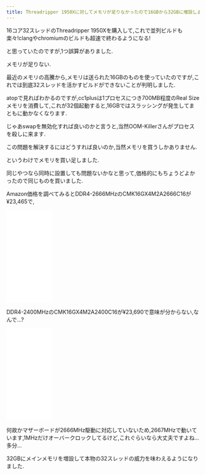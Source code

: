 ```yaml
---
title: Threadripper 1950Xに対してメモリが足りなかったので16GBから32GBに増設しました
---
```


16コア32スレッドのThreadripper 1950Xを購入して,これで並列ビルドも楽々!clangやchromiumのビルドも超速で終わるようになる!

と思っていたのですが,1つ誤算がありました.

メモリが足りない.

最近のメモリの高騰から,メモリは送られた16GBのものを使っていたのですが,これでは到底32スレッドを活かすビルドができないことが判明しました.

atopで見ればわかるのですが,cc1plusは1プロセスにつき700MB程度のReal Sizeメモリを消費して,これが32個起動すると,16GBではスラッシングが発生してまともに動かなくなります.

じゃあswapを無効化すれば良いのかと言うと,当然OOM-Killerさんがプロセスを殺しに来ます.

この問題を解決するにはどうすれば良いのか,当然メモリを買うしかありません.

というわけでメモリを買い足しました.

同じやつなら同時に設置しても問題ないかなと思って,価格的にもちょうどよかったので同じものを買いました.

Amazon価格を調べてみるとDDR4-2666MHzのCMK16GX4M2A2666C16が¥23,465で,

<iframe style="width:120px;height:240px;" marginwidth="0" marginheight="0" scrolling="no" frameborder="0" src="//rcm-fe.amazon-adsystem.com/e/cm?lt1=_top&bc1=FFFFFF&IS2=1&bg1=FFFFFF&fc1=000000&lc1=0000FF&t=ncaq01-22&o=9&p=8&l=as4&m=amazon&f=ifr&ref=as_ss_li_til&asins=B0123ZC44Y&linkId=75d5ef4718a3abfa601ee46e0df2d461"></iframe>

DDR4-2400MHzのCMK16GX4M2A2400C16が¥23,690で意味が分からない,なんで…?

<iframe style="width:120px;height:240px;" marginwidth="0" marginheight="0" scrolling="no" frameborder="0" src="//rcm-fe.amazon-adsystem.com/e/cm?lt1=_top&bc1=FFFFFF&IS2=1&bg1=FFFFFF&fc1=000000&lc1=0000FF&t=ncaq01-22&o=9&p=8&l=as4&m=amazon&f=ifr&ref=as_ss_li_til&asins=B017NW5NZY&linkId=3a5a04efef563d04738101f73eea1483"></iframe>

何故かマザーボードが2666MHz駆動に対応していないため,2667MHzで動いています,1MHzだけオーバークロックしてるけど,これぐらいなら大丈夫ですよね…多分…

32GBにメインメモリを増設して本物の32スレッドの威力を味わえるようになりました.
